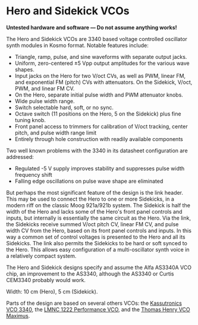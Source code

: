 # Hero and Sidekick VCOs

**Untested hardware and software — Do not assume anything works!**

The Hero and Sidekick VCOs are 3340 based voltage controlled oscillator synth modules in Kosmo format. Notable features include:

* Triangle, ramp, pulse, and sine waveforms with separate output jacks.
* Uniform, zero-centered ±5 Vpp output amplitudes for the various wave shapes.
* Input jacks on the Hero for two V/oct CVs, as well as PWM, linear FM, and exponential FM (pitch) CVs with attenuators. On the Sidekick, V/oct, PWM, and linear FM CV.
* On the Hero, separate initial pulse width and PWM attenuator knobs.
* Wide pulse width range.
* Switch selectable hard, soft, or no sync.
* Octave switch (11 positions on the Hero, 5 on the Sidekick) plus fine tuning knob.
* Front panel access to trimmers for calibration of V/oct tracking, center pitch, and pulse width range limit
* Entirely through hole construction with readily available components

Two well known problems with the 3340 in its datasheet configuration are addressed:

* Regulated -5 V supply improves stability and suppresses pulse width frequency shift
* Falling edge oscillations on pulse wave shape are eliminated

But perhaps the most significant feature of the design is the link header. This may be used to connect the Hero to one or more Sidekicks, in a modern riff on the classic Moog 921a/921b system. The Sidekick is half the width of the Hero and lacks some of the Hero's front panel controls and inputs, but internally is essentially the same circuit as the Hero. Via the link, the Sidekicks receive summed V/oct pitch CV, linear FM CV, and pulse width CV from the Hero, based on its front panel controls and inputs. In this way a common set of control voltages is presented to the Hero and all its Sidekicks. The link also permits the Sidekicks to be hard or soft synced to the Hero. This allows easy configuration of a multi-oscillator synth voice in a relatively compact system.

The Hero and Sidekick designs specify and assume the Alfa AS3340A VCO chip, an improvement to the AS3340, although the AS3340 or Curtis CEM3340 probably would work.

Width: 10 cm (Hero), 5 cm (Sidekick).

Parts of the design are based on several others VCOs: the [Kassutronics VCO 3340](https://kassu2000.blogspot.com/2018/06/vco-3340.html), the [LMNC 1222 Performance VCO](https://www.lookmumnocomputer.com/1222-performance-vco), and the [Thomas Henry VCO Maximus](https://www.birthofasynth.com/Thomas_Henry/Pages/VCO_Maximus-Detail.html).

